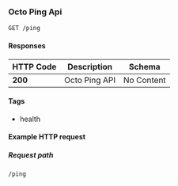 
<a name="get_octo_ping"></a>
### Octo Ping Api
```
GET /ping
```


#### Responses

|HTTP Code|Description|Schema|
|---|---|---|
|**200**|Octo Ping API|No Content|


#### Tags

* health


#### Example HTTP request

##### Request path
```
/ping
```



